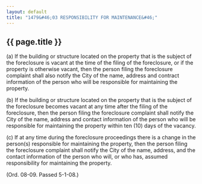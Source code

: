 ```yaml
---
layout: default 
title: "1479&#46;03 RESPONSIBILITY FOR MAINTENANCE&#46;"
---
```


{{ page.title }}
----------------

​(a) If the building or structure located on the property that is the
subject of the foreclosure is vacant at the time of the filing of the
foreclosure, or if the property is otherwise vacant, then the person
filing the foreclosure complaint shall also notify the City of the name,
address and contract information of the person who will be responsible
for maintaining the property.

​(b) If the building or structure located on the property that is the
subject of the foreclosure becomes vacant at any time after the filing
of the foreclosure, then the person filing the foreclosure complaint
shall notify the City of the name, address and contact information of
the person who will be responsible for maintaining the property within
ten (10) days of the vacancy.

​(c) If at any time during the foreclosure proceedings there is a change
in the person(s) responsible for maintaining the property, then the
person filing the foreclosure complaint shall notify the City of the
name, address, and the contact information of the person who will, or
who has, assumed responsibility for maintaining the property.

(Ord. 08-09. Passed 5-1-08.)
